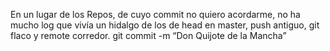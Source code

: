 En un lugar de los Repos, 
de cuyo commit no quiero acordarme, 
no ha mucho log que vivía un hidalgo
de los de head en master,
push antiguo,
git flaco y remote corredor.
git commit -m “Don Quijote de la Mancha”